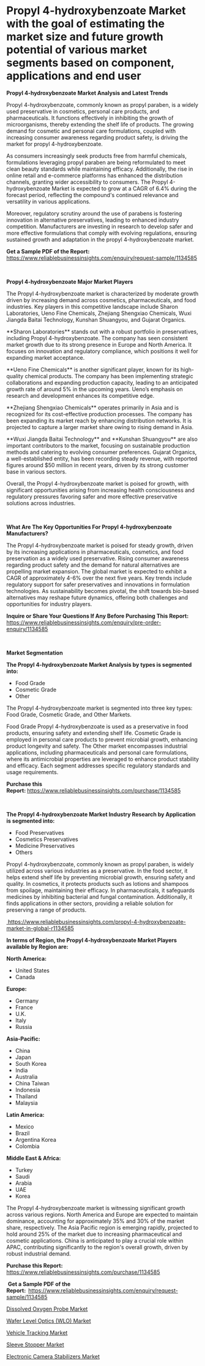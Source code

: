 <p><h1>Propyl 4-hydroxybenzoate Market with the goal of estimating the market size and future growth potential of various market segments based on component, applications and end user</h1></p><p><strong>Propyl 4-hydroxybenzoate Market Analysis and Latest Trends</strong></p>
<p><p>Propyl 4-hydroxybenzoate, commonly known as propyl paraben, is a widely used preservative in cosmetics, personal care products, and pharmaceuticals. It functions effectively in inhibiting the growth of microorganisms, thereby extending the shelf life of products. The growing demand for cosmetic and personal care formulations, coupled with increasing consumer awareness regarding product safety, is driving the market for propyl 4-hydroxybenzoate. </p><p>As consumers increasingly seek products free from harmful chemicals, formulations leveraging propyl paraben are being reformulated to meet clean beauty standards while maintaining efficacy. Additionally, the rise in online retail and e-commerce platforms has enhanced the distribution channels, granting wider accessibility to consumers. The Propyl 4-hydroxybenzoate Market is expected to grow at a CAGR of 6.4% during the forecast period, reflecting the compound's continued relevance and versatility in various applications.</p><p>Moreover, regulatory scrutiny around the use of parabens is fostering innovation in alternative preservatives, leading to enhanced industry competition. Manufacturers are investing in research to develop safer and more effective formulations that comply with evolving regulations, ensuring sustained growth and adaptation in the propyl 4-hydroxybenzoate market.</p></p>
<p><strong>Get a Sample PDF of the Report:&nbsp;</strong> <a href="https://www.reliablebusinessinsights.com/enquiry/request-sample/1134585?utm_campaign=60&utm_medium=2&utm_source=Github&utm_content=ia&utm_term=18122024&utm_id=propyl-4-hydroxybenzoate">https://www.reliablebusinessinsights.com/enquiry/request-sample/1134585</a></p>
<p>&nbsp;</p>
<p><strong>Propyl 4-hydroxybenzoate Major Market Players</strong></p>
<p><p>The Propyl 4-hydroxybenzoate market is characterized by moderate growth driven by increasing demand across cosmetics, pharmaceuticals, and food industries. Key players in this competitive landscape include Sharon Laboratories, Ueno Fine Chemicals, Zhejiang Shengxiao Chemicals, Wuxi Jiangda Baitai Technology, Kunshan Shuangyou, and Gujarat Organics.</p><p>**Sharon Laboratories** stands out with a robust portfolio in preservatives, including Propyl 4-hydroxybenzoate. The company has seen consistent market growth due to its strong presence in Europe and North America. It focuses on innovation and regulatory compliance, which positions it well for expanding market acceptance.</p><p>**Ueno Fine Chemicals** is another significant player, known for its high-quality chemical products. The company has been implementing strategic collaborations and expanding production capacity, leading to an anticipated growth rate of around 5% in the upcoming years. Ueno’s emphasis on research and development enhances its competitive edge.</p><p>**Zhejiang Shengxiao Chemicals** operates primarily in Asia and is recognized for its cost-effective production processes. The company has been expanding its market reach by enhancing distribution networks. It is projected to capture a larger market share owing to rising demand in Asia.</p><p>**Wuxi Jiangda Baitai Technology** and **Kunshan Shuangyou** are also important contributors to the market, focusing on sustainable production methods and catering to evolving consumer preferences. Gujarat Organics, a well-established entity, has been recording steady revenue, with reported figures around $50 million in recent years, driven by its strong customer base in various sectors.</p><p>Overall, the Propyl 4-hydroxybenzoate market is poised for growth, with significant opportunities arising from increasing health consciousness and regulatory pressures favoring safer and more effective preservative solutions across industries.</p></p>
<p>&nbsp;</p>
<p><strong>What Are The Key Opportunities For Propyl 4-hydroxybenzoate Manufacturers?</strong></p>
<p><p>The Propyl 4-hydroxybenzoate market is poised for steady growth, driven by its increasing applications in pharmaceuticals, cosmetics, and food preservation as a widely used preservative. Rising consumer awareness regarding product safety and the demand for natural alternatives are propelling market expansion. The global market is expected to exhibit a CAGR of approximately 4-6% over the next five years. Key trends include regulatory support for safer preservatives and innovations in formulation technologies. As sustainability becomes pivotal, the shift towards bio-based alternatives may reshape future dynamics, offering both challenges and opportunities for industry players.</p></p>
<p><strong>Inquire or Share Your Questions If Any Before Purchasing This Report:</strong> <a href="https://www.reliablebusinessinsights.com/enquiry/pre-order-enquiry/1134585?utm_campaign=60&utm_medium=2&utm_source=Github&utm_content=ia&utm_term=18122024&utm_id=propyl-4-hydroxybenzoate">https://www.reliablebusinessinsights.com/enquiry/pre-order-enquiry/1134585</a></p>
<p>&nbsp;</p>
<p><strong>Market Segmentation</strong></p>
<p><strong>The Propyl 4-hydroxybenzoate Market Analysis by types is segmented into:</strong></p>
<p><ul><li>Food Grade</li><li>Cosmetic Grade</li><li>Other</li></ul></p>
<p><p>The Propyl 4-hydroxybenzoate market is segmented into three key types: Food Grade, Cosmetic Grade, and Other Markets. </p><p>Food Grade Propyl 4-hydroxybenzoate is used as a preservative in food products, ensuring safety and extending shelf life. Cosmetic Grade is employed in personal care products to prevent microbial growth, enhancing product longevity and safety. The Other market encompasses industrial applications, including pharmaceuticals and personal care formulations, where its antimicrobial properties are leveraged to enhance product stability and efficacy. Each segment addresses specific regulatory standards and usage requirements.</p></p>
<p><strong>Purchase this Report:&nbsp;</strong><a href="https://www.reliablebusinessinsights.com/purchase/1134585?utm_campaign=60&utm_medium=2&utm_source=Github&utm_content=ia&utm_term=18122024&utm_id=propyl-4-hydroxybenzoate">https://www.reliablebusinessinsights.com/purchase/1134585</a></p>
<p>&nbsp;</p>
<p><strong>The Propyl 4-hydroxybenzoate Market Industry Research by Application is segmented into:</strong></p>
<p><ul><li>Food Preservatives</li><li>Cosmetics Preservatives</li><li>Medicine Preservatives</li><li>Others</li></ul></p>
<p><p>Propyl 4-hydroxybenzoate, commonly known as propyl paraben, is widely utilized across various industries as a preservative. In the food sector, it helps extend shelf life by preventing microbial growth, ensuring safety and quality. In cosmetics, it protects products such as lotions and shampoos from spoilage, maintaining their efficacy. In pharmaceuticals, it safeguards medicines by inhibiting bacterial and fungal contamination. Additionally, it finds applications in other sectors, providing a reliable solution for preserving a range of products.</p></p>
<p><a href="https://www.reliablebusinessinsights.com/propyl-4-hydroxybenzoate-market-in-global-r1134585?utm_campaign=60&utm_medium=2&utm_source=Github&utm_content=ia&utm_term=18122024&utm_id=propyl-4-hydroxybenzoate">&nbsp;https://www.reliablebusinessinsights.com/propyl-4-hydroxybenzoate-market-in-global-r1134585</a></p>
<p><strong>In terms of Region, the Propyl 4-hydroxybenzoate Market Players available by Region are:</strong></p>
<p>
    <p> <strong> North America: </strong>
        <ul>
            <li>United States</li>
            <li>Canada</li>
        </ul>
        </p> 
    <p> <strong> Europe: </strong>
        <ul>
            <li>Germany</li>
            <li>France</li>
            <li>U.K.</li>
            <li>Italy</li>
            <li>Russia</li>
        </ul>
        </p> 
    <p> <strong> Asia-Pacific: </strong>
        <ul>
            <li>China</li>
            <li>Japan</li>
            <li>South Korea</li>
            <li>India</li>
            <li>Australia</li>
            <li>China Taiwan</li>
            <li>Indonesia</li>
            <li>Thailand</li>
            <li>Malaysia</li>
        </ul>
        </p> 
    <p> <strong> Latin America: </strong>
        <ul>
            <li>Mexico</li>
            <li>Brazil</li>
            <li>Argentina Korea</li>
            <li>Colombia</li>
        </ul>
        </p> 
    <p> <strong> Middle East & Africa: </strong>
        <ul>
            <li>Turkey</li>
            <li>Saudi</li>
            <li>Arabia</li>
            <li>UAE</li>
            <li>Korea</li>
        </ul>
    </p>
    </p>
<p><p>The Propyl 4-hydroxybenzoate market is witnessing significant growth across various regions. North America and Europe are expected to maintain dominance, accounting for approximately 35% and 30% of the market share, respectively. The Asia Pacific region is emerging rapidly, projected to hold around 25% of the market due to increasing pharmaceutical and cosmetic applications. China is anticipated to play a crucial role within APAC, contributing significantly to the region's overall growth, driven by robust industrial demand.</p></p>
<p><strong>Purchase this Report: </strong><a href="https://www.reliablebusinessinsights.com/purchase/1134585?utm_campaign=60&utm_medium=2&utm_source=Github&utm_content=ia&utm_term=18122024&utm_id=propyl-4-hydroxybenzoate">https://www.reliablebusinessinsights.com/purchase/1134585</a></p>
<p>&nbsp;<strong>Get a Sample PDF of the Report:&nbsp;&nbsp;</strong><a href="https://www.reliablebusinessinsights.com/enquiry/request-sample/1134585?utm_campaign=60&utm_medium=2&utm_source=Github&utm_content=ia&utm_term=18122024&utm_id=propyl-4-hydroxybenzoate">https://www.reliablebusinessinsights.com/enquiry/request-sample/1134585</a></p>
<p><strong></strong></p>
<p><p><a href="https://www.linkedin.com/pulse/unveiling-market-trends-global-dissolved-oxygen-probe-growth-gpazf?utm_campaign=60&utm_medium=2&utm_source=Github&utm_content=ia&utm_term=18122024&utm_id=propyl-4-hydroxybenzoate">Dissolved Oxygen Probe Market</a></p><p><a href="https://github.com/gullattedenna/Market-Research-Report-List-1/blob/main/wafer-level-optics-wlo-market.md?utm_campaign=60&utm_medium=2&utm_source=Github&utm_content=ia&utm_term=18122024&utm_id=propyl-4-hydroxybenzoate">Wafer Level Optics (WLO) Market</a></p><p><a href="https://www.linkedin.com/pulse/fore-clarion-insight-j6xzf?utm_campaign=60&utm_medium=2&utm_source=Github&utm_content=ia&utm_term=18122024&utm_id=propyl-4-hydroxybenzoate">Vehicle Tracking Market</a></p><p><a href="https://www.linkedin.com/pulse/projected-revenue-growth-sleeve-stopper-market-105-cagr-jk83f?utm_campaign=60&utm_medium=2&utm_source=Github&utm_content=ia&utm_term=18122024&utm_id=propyl-4-hydroxybenzoate">Sleeve Stopper Market</a></p><p><a href="https://github.com/AshrafKhan865/Market-Research-Report-List-1/blob/main/electronic-camera-stabilizers-market.md?utm_campaign=60&utm_medium=2&utm_source=Github&utm_content=ia&utm_term=18122024&utm_id=propyl-4-hydroxybenzoate">Electronic Camera Stabilizers Market</a></p></p>